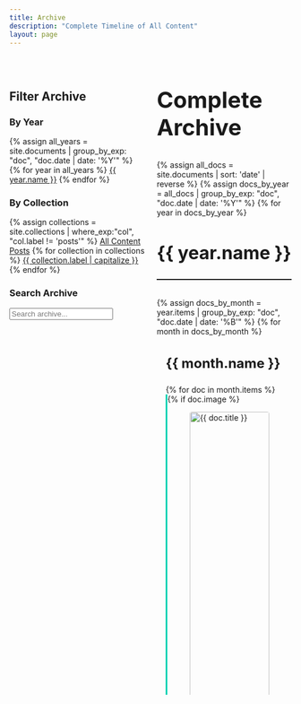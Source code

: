 ```yaml
---
title: Archive
description: "Complete Timeline of All Content"
layout: page
---
```


<section class="section">
  <div class="container">
    <div class="columns is-desktop">
      <!-- Sidebar Column -->
      <div class="column is-one-quarter">
        <div class="box sticky-sidebar">
          <h2 class="title is-4 mb-4">Filter Archive</h2>
          <!-- Year Filter -->
          <div class="mb-5">
            <h3 class="subtitle is-5 mb-3">By Year</h3>
            <div class="tags">
              {% assign all_years = site.documents | group_by_exp: "doc", "doc.date | date: '%Y'" %}
              {% for year in all_years %}
                <a href="#year-{{ year.name }}" class="tag is-medium is-rounded mb-1">{{ year.name }}</a>
              {% endfor %}
            </div>
          </div>
          <!-- Collection Filter -->
          <div class="mb-5">
            <h3 class="subtitle is-5 mb-3">By Collection</h3>
            <div class="buttons are-small">
              {% assign collections = site.collections | where_exp:"col", "col.label != 'posts'" %}
              <a href="#" class="button is-fullwidth is-light" data-filter="all">All Content</a>
              <a href="#" class="button is-fullwidth is-light" data-filter="posts">Posts</a>
              {% for collection in collections %}
                <a href="#" class="button is-fullwidth is-light" data-filter="{{ collection.label }}">{{ collection.label | capitalize }}</a>
              {% endfor %}
            </div>
          </div>
          <!-- Search Box -->
          <div class="mb-5">
            <h3 class="subtitle is-5 mb-3">Search Archive</h3>
            <div class="field">
              <div class="control has-icons-left">
                <input class="input" type="text" placeholder="Search archive..." id="archive-search">
                <span class="icon is-left">
                  <i class="fas fa-search"></i>
                </span>
              </div>
            </div>
          </div>
        </div>
      </div>
      <!-- Main Content Column -->
      <div class="column">
        <h1 class="title is-2 mb-6">Complete Archive</h1>
        {% assign all_docs = site.documents | sort: 'date' | reverse %}
        {% assign docs_by_year = all_docs | group_by_exp: "doc", "doc.date | date: '%Y'" %}
        {% for year in docs_by_year %}
        <div class="archive-year" id="year-{{ year.name }}">
          <div class="year-header">
            <h2 class="title is-3">{{ year.name }}</h2>
            <hr class="year-divider">
          </div>
          {% assign docs_by_month = year.items | group_by_exp: "doc", "doc.date | date: '%B'" %}
          {% for month in docs_by_month %}
          <div class="archive-month">
            <h3 class="subtitle is-4">{{ month.name }}</h3>
            <div class="archive-items">
              {% for doc in month.items %}
              <article class="archive-item box" data-collection="{{ doc.collection }}" data-year="{{ year.name }}" data-month="{{ month.name }}">
                <div class="media">
                  {% if doc.image %}
                  <figure class="media-left">
                    <p class="image is-128x128">
                      <img src="{{ doc.image | relative_url }}" alt="{{ doc.title }}" class="archive-image" loading="lazy">
                    </p>
                  </figure>
                  {% endif %}
                  <div class="media-content">
                    <div class="content">
                      <p class="is-size-5 has-text-weight-semibold mb-2">
                        <a href="{{ doc.url | relative_url }}" class="has-text-dark">{{ doc.title }}</a>
                        <span class="tag is-info is-light ml-2">{{ doc.collection | capitalize }}</span>
                      </p>
                      <p class="is-size-6 mb-3">{{ doc.description | default: doc.excerpt | strip_html | truncate: 200 }}</p>
                      <div class="level is-mobile">
                        <div class="level-left">
                          <div class="level-item">
                            <span class="icon-text">
                              <span class="icon">
                                <i class="far fa-calendar-alt"></i>
                              </span>
                              <span>{{ doc.date | date: "%b %d, %Y" }}</span>
                            </span>
                          </div>
                          {% if doc.author %}
                          <div class="level-item">
                            <span class="icon-text">
                              <span class="icon">
                                <i class="far fa-user"></i>
                              </span>
                              <span>{{ doc.author }}</span>
                            </span>
                          </div>
                          {% endif %}
                        </div>
                        <div class="level-right">
                          <a href="{{ doc.url | relative_url }}" class="button is-small is-link is-outlined">Read More</a>
                        </div>
                      </div>
                    </div>
                  </div>
                </div>
              </article>
              {% endfor %}
            </div>
          </div>
          {% endfor %}
        </div>
        {% endfor %}
      </div>
    </div>
  </div>
</section>

<style>
/* Layout Styles */
.sticky-sidebar {
  position: sticky;
  top: 2rem;
  max-height: calc(100vh - 4rem);
  overflow-y: auto;
}

.archive-year {
  margin-bottom: 3rem;
}

.year-header {
  margin-bottom: 2rem;
}

.year-divider {
  height: 2px;
  background: linear-gradient(to right, $primary , transparent);
  border: none;
  margin: 0.5rem 0 1.5rem;
}

.archive-month {
  margin-bottom: 2.5rem;
}

.archive-items {
  margin-left: 1rem;
}

.archive-item {
  margin-bottom: 1.5rem;
  transition: transform 0.2s ease, box-shadow 0.2s ease;
  border-left: 3px solid #00d1b2;
}

.archive-item:hover {
  transform: translateX(5px);
  box-shadow: 0 5px 15px rgba(0, 0, 0, 0.1);
}

.archive-image {
  height: 100%;
  width: 100%;
  object-fit: cover;
  border-radius: 4px;
}

/* Typography */
.title.is-2 {
  font-size: 2.5rem;
}

.title.is-3 {
  font-size: 2rem;
}

.subtitle.is-4 {
  font-size: 1.5rem;
  margin-bottom: 1.5rem !important;
  padding-left: 1rem;
  border-left: 3px solid $primary;
}

.is-size-5 {
  font-size: 1.25rem !important;
}

.is-size-6 {
  font-size: 1rem !important;
}

/* Responsive Adjustments */
@media screen and (max-width: 768px) {
  .archive-item .media {
    flex-direction: column;
  }
  
  .archive-item .media-left {
    margin-bottom: 1rem;
    margin-right: 0;
  }
  
  .archive-item .image.is-128x128 {
    width: 100%;
    height: auto;
    max-height: 200px;
  }
  
  .sticky-sidebar {
    position: static;
    max-height: none;
  }
}
</style>

<script>
document.addEventListener('DOMContentLoaded', function() {
  // Collection filter
  const filterButtons = document.querySelectorAll('[data-filter]');
  filterButtons.forEach(button => {
    button.addEventListener('click', function(e) {
      e.preventDefault();
      const filterValue = this.getAttribute('data-filter');
      
      // Update active button
      filterButtons.forEach(btn => btn.classList.remove('is-primary'));
      this.classList.add('is-primary');
      
      // Filter items
      const allItems = document.querySelectorAll('.archive-item');
      allItems.forEach(item => {
        if (filterValue === 'all') {
          item.style.display = '';
        } else {
          if (item.getAttribute('data-collection') === filterValue) {
            item.style.display = '';
          } else {
            item.style.display = 'none';
          }
        }
      });
    });
  });
  
  // Year navigation
  const yearLinks = document.querySelectorAll('.tags a');
  yearLinks.forEach(link => {
    link.addEventListener('click', function(e) {
      e.preventDefault();
      const targetYear = this.getAttribute('href').substring(1);
      document.getElementById(targetYear).scrollIntoView({
        behavior: 'smooth'
      });
    });
  });
  
  // Archive search
  const searchInput = document.getElementById('archive-search');
  searchInput.addEventListener('input', function() {
    const searchTerm = this.value.toLowerCase();
    const items = document.querySelectorAll('.archive-item');
    
    items.forEach(item => {
      const title = item.querySelector('.media-content .content a').textContent.toLowerCase();
      const description = item.querySelector('.media-content .content p.is-size-6').textContent.toLowerCase();
      
      if (title.includes(searchTerm) || description.includes(searchTerm)) {
        item.style.display = '';
      } else {
        item.style.display = 'none';
      }
    });
  });
});
</script>